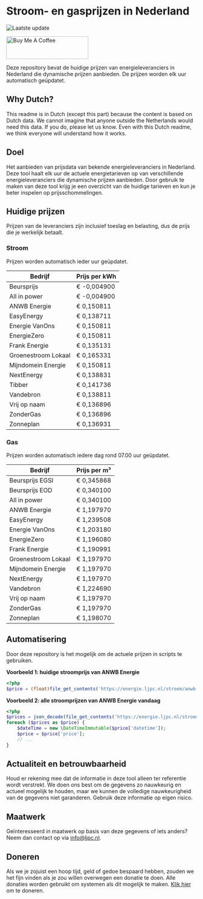 # Stroom- en gasprijzen in Nederland

![Laatste update](https://img.shields.io/badge/laatste%20update-2025--05--17%2012%3A00%20CET-brightgreen)

<a href="https://www.buymeacoffee.com/Lars-" target="_blank"><img src="https://cdn.buymeacoffee.com/buttons/v2/default-orange.png" alt="Buy Me A Coffee" height="60" style="height: 60px !important;width: 217px !important;" ></a>

Deze repository bevat de huidige prijzen van energieleveranciers in Nederland die dynamische prijzen aanbieden. De prijzen worden elk uur automatisch geüpdatet.

## Why Dutch?

This readme is in Dutch (except this part) because the content is based on Dutch data. We cannot imagine that anyone outside the Netherlands would need this data. If you do, please let us know. Even with this Dutch readme, we think
everyone will understand how it works.

## Doel

Het aanbieden van prijsdata van bekende energieleveranciers in Nederland. Deze tool haalt elk uur de actuele energietarieven op van verschillende energieleveranciers die dynamische prijzen aanbieden. Door gebruik te maken van deze tool
krijg je een overzicht van de huidige tarieven en kun je beter inspelen op prijsschommelingen.

## Huidige prijzen

Prijzen van de leveranciers zijn inclusief toeslag en belasting, dus de prijs die je werkelijk betaalt.

### Stroom

Prijzen worden automatisch ieder uur geüpdatet.

 Bedrijf | Prijs per kWh 
---------|---------------
Beursprijs | € -0,004900
All in power | € -0,004900
ANWB Energie | € 0,150811
EasyEnergy | € 0,138711
Energie VanOns | € 0,150811
EnergieZero | € 0,150811
Frank Energie | € 0,135131
Groenestroom Lokaal | € 0,165331
Mijndomein Energie | € 0,150811
NextEnergy | € 0,138831
Tibber | € 0,141736
Vandebron | € 0,138811
Vrij op naam | € 0,136896
ZonderGas | € 0,136896
Zonneplan | € 0,136931


### Gas

Prijzen worden automatisch iedere dag rond 07.00 uur geüpdatet.

 Bedrijf | Prijs per m³ 
---------|--------------
Beursprijs EGSI | € 0,345868
Beursprijs EOD | € 0,340100
All in power | € 0,340100
ANWB Energie | € 1,197970
EasyEnergy | € 1,239508
Energie VanOns | € 1,203180
EnergieZero | € 1,196080
Frank Energie | € 1,190991
Groenestroom Lokaal | € 1,197970
Mijndomein Energie | € 1,197970
NextEnergy | € 1,197970
Vandebron | € 1,224690
Vrij op naam | € 1,197970
ZonderGas | € 1,197970
Zonneplan | € 1,198070


## Automatisering

Door deze repository is het mogelijk om de actuele prijzen in scripts te gebruiken.

**Voorbeeld 1: huidige stroomprijs van ANWB Energie**

```php
<?php
$price = (float)file_get_contents('https://energie.ljpc.nl/stroom/anwb-energie-nu.txt');

```

**Voorbeeld 2: alle stroomprijzen van ANWB Energie vandaag**

```php
<?php
$prices = json_decode(file_get_contents('https://energie.ljpc.nl/stroom/all-in-power-vandaag.json'),true);
foreach ($prices as $price) {
    $dateTime = new \DateTimeImmutable($price['datetime']);
    $price = $price['price'];
    // ...
}
```

## Actualiteit en betrouwbaarheid

Houd er rekening mee dat de informatie in deze tool alleen ter referentie wordt verstrekt. We doen ons best om de gegevens zo nauwkeurig en actueel mogelijk te houden, maar we kunnen de volledige nauwkeurigheid van de gegevens niet
garanderen. Gebruik deze informatie op eigen risico.

## Maatwerk

Geïnteresseerd in maatwerk op basis van deze gegevens of iets anders? Neem dan contact op
via [info@ljpc.nl](mailto:info@ljpc.nl?subject=Energie%20prijzen).

## Doneren

Als we je zojuist een hoop tijd, geld of gedoe bespaard hebben, zouden we het fijn vinden als je zou willen overwegen een
donatie te doen. Alle donaties worden gebruikt om systemen als dit mogelijk te
maken. [Klik hier](https://www.buymeacoffee.com/Lars-) om te doneren.
